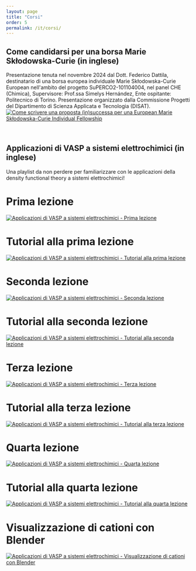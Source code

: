 ```yaml
---
layout: page
title: "Corsi"
order: 5
permalink: /it/corsi/
---
```

## Come candidarsi per una borsa Marie Skłodowska-Curie (in inglese)  
Presentazione tenuta nel novembre 2024 dal Dott. Federico Dattila, destinatario di una borsa europea individuale Marie Skłodowska-Curie European nell'ambito del progetto SuPERCO2-101104004, nel panel CHE (Chimica), Supervisore: Prof.ssa Simelys Hernández, Ente ospitante: Politecnico di Torino. Presentazione organizzato dalla Commissione Progetti del Dipartimento di Scienza Applicata e Tecnologia (DISAT).  
[![Come scrivere una proposta (in)successa per una European Marie Skłodowska-Curie Individual Fellowship](https://img.youtube.com/vi/-o8AXdn4K08/0.jpg)](https://youtu.be/-o8AXdn4K08?si=DraUOq76fBGCMbh1)

<br>

## Applicazioni di VASP a sistemi elettrochimici (in inglese)  
Una playlist da non perdere per familiarizzare con le applicazioni della density functional theory a sistemi elettrochimici!

# Prima lezione  
[![Applicazioni di VASP a sistemi elettrochimici - Prima lezione](https://img.youtube.com/vi/GdaA8y2l-hw/0.jpg)](https://www.youtube.com/watch?v=GdaA8y2l-hw)  
# Tutorial alla prima lezione  
[![Applicazioni di VASP a sistemi elettrochimici - Tutorial alla prima lezione](https://img.youtube.com/vi/iMPbEImDGlg/0.jpg)](https://www.youtube.com/watch?v=iMPbEImDGlg)  
# Seconda lezione  
[![Applicazioni di VASP a sistemi elettrochimici - Seconda lezione](https://img.youtube.com/vi/ZLqVEVwZmkY/0.jpg)](https://www.youtube.com/watch?v=ZLqVEVwZmkY)  
# Tutorial alla seconda lezione  
[![Applicazioni di VASP a sistemi elettrochimici - Tutorial alla seconda lezione](https://img.youtube.com/vi/YyuFrppO_9g/0.jpg)](https://www.youtube.com/watch?v=YyuFrppO_9g)  
# Terza lezione  
[![Applicazioni di VASP a sistemi elettrochimici - Terza lezione](https://img.youtube.com/vi/aV_dNwFq7QE/0.jpg)](https://www.youtube.com/watch?v=aV_dNwFq7QE)  
# Tutorial alla terza lezione  
[![Applicazioni di VASP a sistemi elettrochimici - Tutorial alla terza lezione](https://img.youtube.com/vi/mxQ14gX_C0Y/0.jpg)](https://www.youtube.com/watch?v=mxQ14gX_C0Y)  
# Quarta lezione  
[![Applicazioni di VASP a sistemi elettrochimici - Quarta lezione](https://img.youtube.com/vi/xY1oFCHlyVU/0.jpg)](https://www.youtube.com/watch?v=xY1oFCHlyVU)  
# Tutorial alla quarta lezione  
[![Applicazioni di VASP a sistemi elettrochimici - Tutorial alla quarta lezione](https://img.youtube.com/vi/YFmBUJ3FHQI/0.jpg)](https://www.youtube.com/watch?v=YFmBUJ3FHQI)  
# Visualizzazione di cationi con Blender  
[![Applicazioni di VASP a sistemi elettrochimici - Visualizzazione di cationi con Blender](https://img.youtube.com/vi/ot9JmNC-UpE/0.jpg)](https://www.youtube.com/watch?v=ot9JmNC-UpE)
